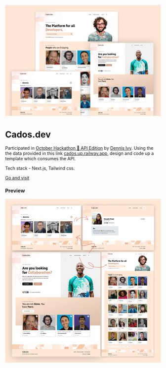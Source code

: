 ![Cover](/public/thumbnail.png)

# Cados.dev  

Participated in [October Hackathon 🎃 API Edition](https://dennisivy.com/october-hackathon) by [Dennis Ivy](https://dennisivy.com/).
Using the the data provided in this link [cados.up.railway.app](https://cados.up.railway.app), 
design and code up a template which consumes the API.

Tech stack - Next.js, Tailwind css.

[Go and visit](https://cados-dev.vercel.app)

### Preview

![Full preview](/public/preview.png)